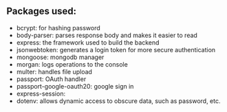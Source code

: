 ## Packages used:

- bcrypt: for hashing password
- body-parser: parses response body and makes it easier to read
- express: the framework used to build the backend
- jsonwebtoken: generates a login token for more secure authentication
- mongoose: mongodb manager
- morgan: logs operations to the console
- multer: handles file upload
- passport: OAuth handler
- passport-google-oauth20: google sign in
- express-session:
- dotenv: allows dynamic access to obscure data, such as password, etc.
